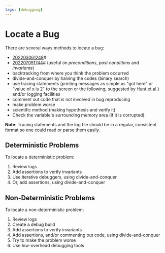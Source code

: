 ```yaml
---
tags: [debugging]
---
```


# Locate a Bug

There are several ways methods to locate a bug:
- [202203061248](202203061248.md)#
- [202207091744](202207091744.md)# (useful on *preconditions*, *post conditions* and
  *invariants*)
- backtracking from where you think the problem occurred
- divide-and-conquer by halving the codes (binary search)
- use tracing statements (printing messages as simple as "got here" or "value of
  x is 2" to the screen or the following, suggested by
  [Hunt et al.](lit/@Hunt1999.md)) and/or logging facilities
- comment out code that is not involved in bug reproducing
- make problem worse
- scientific method (making hypothesis and verify it)
- Check the variable's surrounding memory area (if it is corrupted)

**Note**: Tracing statements and the log file should be in a regular, consistent format so one could read or parse them easily.

## Deterministic Problems

To locate a deterministic problem:

1. Review logs
2. Add assertions to verify invariants
3. Use iterative debuggers, using divide-and-conquer
4. Or, add assertions, using divide-and-conquer

## Non-Deterministic Problems

To locate a non-deterministic problem:

1. Review logs
2. Create a debug build
3. Add assertions to verify invariants
4. Add assertions, and/or commenting out code, using divide-and-conquer
5. Try to make the problem worse
6. Use low-overhead debugging tools

